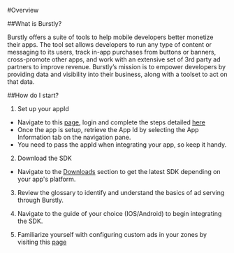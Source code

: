 #Overview

##What is Burstly?

Burstly offers a suite of tools to help mobile developers better monetize their apps. The tool set allows developers to run any type of content or messaging to its users, track in-app purchases from buttons or banners, cross-promote other apps, and work with an extensive set of 3rd party ad partners to improve revenue. Burstly’s mission is to empower developers by providing data and visibility into their business, along with a toolset to act on that data.

##How do I start?

1) Set up your appId
 - Navigate to this [page](https://www.burstly.com/Apps/Create), login and complete the steps detailed [here](http://cldocs.burstly.com/configuring-and-managing#Creating-an-App)
 - Once the app is setup, retrieve the App Id by selecting the App Information tab on the navigation pane. 
 - You need to pass the appId when integrating your app, so keep it handy.

2) Download the SDK
 - Navigate to the [Downloads](http://cldocs.burstly.com/downloads)  section to get the latest SDK depending on your app's platform.

3) Review the glossary to identify and understand the basics of ad serving through Burstly.

4) Navigate to the guide of your choice (IOS/Android) to begin integrating the SDK. 

5) Familiarize yourself with configuring custom ads in your zones by visiting this [page](http://cldocs.burstly.com/configuring-and-managing) 